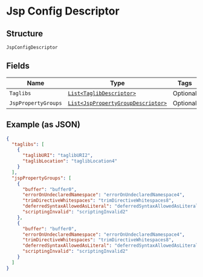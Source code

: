 
# Jsp Config Descriptor

## Structure

`JspConfigDescriptor`

## Fields

| Name | Type | Tags | Description |
|  --- | --- | --- | --- |
| `Taglibs` | [`List<TaglibDescriptor>`](../../doc/models/taglib-descriptor.md) | Optional | - |
| `JspPropertyGroups` | [`List<JspPropertyGroupDescriptor>`](../../doc/models/jsp-property-group-descriptor.md) | Optional | - |

## Example (as JSON)

```json
{
  "taglibs": [
    {
      "taglibURI": "taglibURI2",
      "taglibLocation": "taglibLocation4"
    }
  ],
  "jspPropertyGroups": [
    {
      "buffer": "buffer0",
      "errorOnUndeclaredNamespace": "errorOnUndeclaredNamespace4",
      "trimDirectiveWhitespaces": "trimDirectiveWhitespaces8",
      "deferredSyntaxAllowedAsLiteral": "deferredSyntaxAllowedAsLiteral4",
      "scriptingInvalid": "scriptingInvalid2"
    },
    {
      "buffer": "buffer0",
      "errorOnUndeclaredNamespace": "errorOnUndeclaredNamespace4",
      "trimDirectiveWhitespaces": "trimDirectiveWhitespaces8",
      "deferredSyntaxAllowedAsLiteral": "deferredSyntaxAllowedAsLiteral4",
      "scriptingInvalid": "scriptingInvalid2"
    }
  ]
}
```

